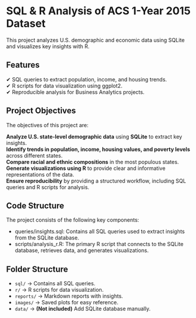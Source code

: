 # SQL & R Analysis of ACS 1-Year 2015 Dataset  

This project analyzes U.S. demographic and economic data using SQLite and visualizes key insights with R.

## Features  
✔ SQL queries to extract population, income, and housing trends.  
✔ R scripts for data visualization using ggplot2.  
✔ Reproducible analysis for Business Analytics projects.  

## Project Objectives

The objectives of this project are:

**Analyze U.S. state-level demographic data** using **SQLite** to extract key insights.  
**Identify trends in population, income, housing values, and poverty levels** across different states.  
**Compare racial and ethnic compositions** in the most populous states.  
**Generate visualizations using R** to provide clear and informative representations of the data.  
**Ensure reproducibility** by providing a structured workflow, including SQL queries and R scripts for analysis.  

## Code Structure

The project consists of the following key components:

- queries/insights.sql: Contains all SQL queries used to extract insights from the SQLite database.
- scripts/analysis_r.R: The primary R script that connects to the SQLite database, retrieves data, and generates visualizations.

## Folder Structure  
- `sql/` → Contains all SQL queries.  
- `r/` → R scripts for data visualization.  
- `reports/` → Markdown reports with insights.  
- `images/` → Saved plots for easy reference.  
- `data/` → **(Not included)** Add SQLite database manually.  


